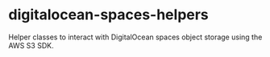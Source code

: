 # digitalocean-spaces-helpers
Helper classes to interact with DigitalOcean spaces object storage using the AWS S3 SDK.
